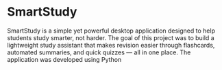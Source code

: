 # SmartStudy
SmartStudy is a simple yet powerful desktop application designed to help students study smarter, not harder. The goal of this project was to build a lightweight study assistant that makes revision easier through flashcards, automated summaries, and quick quizzes — all in one place. The application was developed using Python
